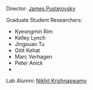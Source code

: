 Director: [James Pustejovsky](http://cs.brandeis.edu/~jamesp)

Graduate Student Researchers:
* Kyeongmin Rim
* Kelley Lynch
* Jingxuan Tu
* Gitit Kehat
* Marc Verhagen
* Peter Anick
* 
Lab Alumni:
<a href="https://www.nikhilkrishnaswamy.com" target="_blank">Nikhil Krishnaswamy</a>
